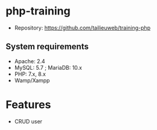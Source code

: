 # php-training
* Repository: https://github.com/tailieuweb/training-php

## System requirements
* Apache: 2.4
* MySQL: 5.7 ; MariaDB: 10.x
* PHP: 7.x, 8.x
* Wamp/Xampp

# Features
- CRUD user
